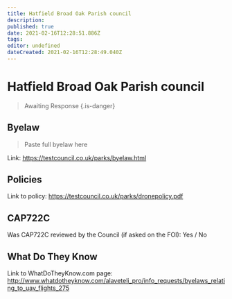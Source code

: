 ```yaml
---
title: Hatfield Broad Oak Parish council
description: 
published: true
date: 2021-02-16T12:28:51.886Z
tags: 
editor: undefined
dateCreated: 2021-02-16T12:28:49.040Z
---
```


# Hatfield Broad Oak Parish council
>  Awaiting Response
> {.is-danger}

## Byelaw
> Paste full byelaw here

Link:
https://testcouncil.co.uk/parks/byelaw.html

## Policies
Link to policy:
https://testcouncil.co.uk/parks/dronepolicy.pdf

## CAP722C

Was CAP722C reviewed by the Council (if asked on the FOI): Yes / No

## What Do They Know

Link to WhatDoTheyKnow.com page:
http://www.whatdotheyknow.com/alaveteli_pro/info_requests/byelaws_relating_to_uav_flights_275

